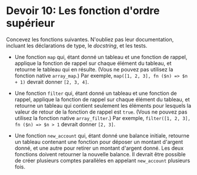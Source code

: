 # Devoir 10: Les fonction d'ordre supérieur

Concevez les fonctions suivantes. N'oubliez pas leur documentation,
incluant les déclarations de type, le *docstring*, et les tests. 

-   Une fonction `map` qui, étant donné un tableau et une fonction de
    rappel, applique la fonction de rappel sur chaque élément du
    tableau, et retourne le tableau qui en résulte. (Vous ne pouvez pas
    utilisez la fonction native `array_map`.) Par exemple, `map([1, 2,
    3], fn ($n) => $n + 1)` devrait donner `[2, 3, 4]`.

-   Une fonction `filter` qui, étant donné un tableau et une fonction de
    rappel, applique la fonction de rappel sur chaque élément du
    tableau, et retourne un tableau qui contient seulement les éléments
    pour lesquels la valeur de retour de la fonction de rappel est
    `true`. (Vous ne pouvez pas utilisez la fonction native
    `array_filter`.) Par exemple, `filter([1, 2, 3], fn ($n) => $n > 1`
    devrait donner `[2, 3]`.

-   Une fonction `new_account` qui, étant donné une balance initiale,
    retourne un tableau contenant une fonction pour déposer un montant
    d'argent donné, et une autre pour retirer un montant d'argent donné.
    Les deux fonctions doivent retourner la nouvelle balance. Il devrait
    être possible de créer plusieurs comptes parallèles en appelant
    `new_account` plusieurs fois.
